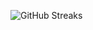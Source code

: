![GitHub Streaks](https://github-streaks-mqc9.onrender.com/streak/happilli/image?theme=midnight&cache_bust=1743183178&lang=ja)
